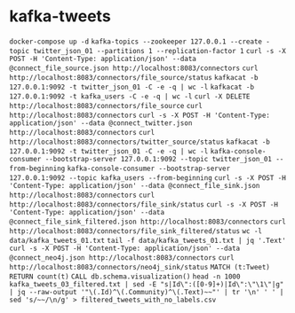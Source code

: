 # kafka-tweets

`docker-compose up -d`
`kafka-topics --zookeeper 127.0.0.1 --create -topic twitter_json_01 --partitions 1 --replication-factor 1`
`curl -s -X POST -H 'Content-Type: application/json' --data @connect_file_source.json http://localhost:8083/connectors`
`curl http://localhost:8083/connectors/file_source/status`
`kafkacat -b 127.0.0.1:9092 -t twitter_json_01 -C -e -q | wc -l`
`kafkacat -b 127.0.0.1:9092 -t kafka_users -C -e -q | wc -l`
`curl -X DELETE http://localhost:8083/connectors/file_source`
`curl http://localhost:8083/connectors`
`curl -s -X POST -H 'Content-Type: application/json' --data @connect_twitter.json http://localhost:8083/connectors`
`curl http://localhost:8083/connectors/twitter_source/status`
`kafkacat -b 127.0.0.1:9092 -t twitter_json_01 -C -e -q | wc -l`
`kafka-console-consumer --bootstrap-server 127.0.0.1:9092 --topic twitter_json_01 --from-beginning`
`kafka-console-consumer --bootstrap-server 127.0.0.1:9092 --topic kafka_users --from-beginning`
`curl -s -X POST -H 'Content-Type: application/json' --data @connect_file_sink.json http://localhost:8083/connectors`
`curl http://localhost:8083/connectors/file_sink/status`
`curl -s -X POST -H 'Content-Type: application/json' --data @connect_file_sink_filtered.json http://localhost:8083/connectors`
`curl http://localhost:8083/connectors/file_sink_filtered/status`
`wc -l data/kafka_tweets_01.txt`
`tail -f data/kafka_tweets_01.txt | jq '.Text'`
`curl -s -X POST -H 'Content-Type: application/json' --data @connect_neo4j.json http://localhost:8083/connectors`
`curl http://localhost:8083/connectors/neo4j_sink/status`
`MATCH (t:Tweet) RETURN count(t)`
`CALL db.schema.visualization()`
`head -n 1000 kafka_tweets_03_filtered.txt | sed -E "s|Id\":([0-9]+)|Id\":\"\1\"|g" | jq --raw-output '"\(.Id)^\(.Community)^\(.Text)~~"' | tr '\n' ' ' | sed 's/~~/\n/g' > filtered_tweets_with_no_labels.csv`

[//]: # (TODO: create a topic that doesn't include any franz kafka tweets)
[//]: # (TODO: create a topic that only contains new users)
[//]: # (TODO: consider creating a Neo4j custom Docker image that contains both APOC and GDS so it doesn't need to download each time `docker-compose` is run)
[//]: # (TODO: wait for Neo4j to spin-up before Connect attempts to send messages to it)
[//]: # (TODO: consider removing `twitter-producer` and Gradle stuff because this is now being done by Connect)
[//]: # (TODO: include a narrative in README.md that shows what's happening, where to put credentials, etc... Add diagrams)
[//]: # (TODO: use Gunnar's new kafka connect cli tool instead of curl)